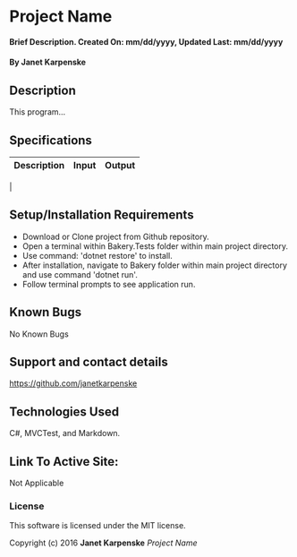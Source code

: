 # Project Name

#### Brief Description. Created On: mm/dd/yyyy, Updated Last: mm/dd/yyyy

#### By Janet Karpenske

## Description

This program...

## Specifications
| Description | Input | Output |
|-------------|---------------|--------|
| 

## Setup/Installation Requirements

* Download or Clone project from Github repository.
* Open a terminal within Bakery.Tests folder within main project directory.
* Use command: 'dotnet restore' to install.
* After installation, navigate to Bakery folder within main project directory and use command 'dotnet run'. 
* Follow terminal prompts to see application run.

## Known Bugs

No Known Bugs

## Support and contact details

https://github.com/janetkarpenske

## Technologies Used

C#, MVCTest, and Markdown.

## Link To Active Site:
Not Applicable

### License

This software is licensed under the MIT license.

Copyright (c) 2016 **Janet Karpenske** _Project Name_